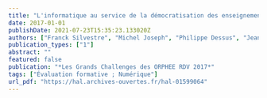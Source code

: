 ```yaml
---
title: "L'informatique au service de la démocratisation des enseignements fondés sur l'évaluation formative"
date: 2017-01-01
publishDate: 2021-07-23T15:35:23.133020Z
authors: ["Franck Silvestre", "Michel Joseph", "Philippe Dessus", "Jean-François Parmentier", "Lionel Poujet", "Issam Rebaï", "John Tranier"]
publication_types: ["1"]
abstract: ""
featured: false
publication: "*Les Grands Challenges des ORPHEE RDV 2017*"
tags: ["Évaluation formative ; Numérique"]
url_pdf: "https://hal.archives-ouvertes.fr/hal-01599064"
---
```


